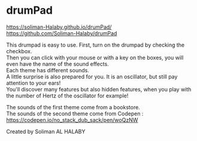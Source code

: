 # drumPad

https://soliman-Halaby.github.io/drumPad/                                                                                     
https://github.com/Soliman-Halaby/drumPad


This drumpad is easy to use. First, turn on the drumpad by checking the checkbox.                                             
Then you can click with your mouse or with a key on the boxes, you will even have the name of the sound effects.               
Each theme has different sounds.                                                                                               
A little surprise is also prepared for you. It is an oscillator, but still pay attention to your ears!     
You'll discover many features but also hidden features, when you play with the number of Hertz of the oscillator for example!             

The sounds of the first theme come from a bookstore.                                                                          
The sounds of the second theme come from Codepen : https://codepen.io/no_stack_dub_sack/pen/woQzNW

Created by Soliman AL HALABY
